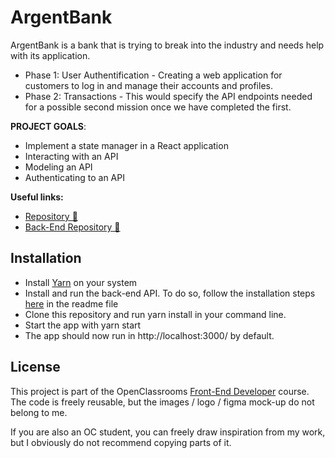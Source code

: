 # ArgentBank

ArgentBank is a bank that is trying to break into the industry and needs help with its application.

- Phase 1: User Authentification - Creating a web application for customers to log in and manage their accounts and profiles.
- Phase 2: Transactions - This would specify the API endpoints needed for a possible second mission once we have completed the first.

**PROJECT GOALS**:

- Implement a state manager in a React application
- Interacting with an API
- Modeling an API
- Authenticating to an API

**Useful links:**

- [Repository 📖](https://github.com/BenjaminLesne/BenjaminLesne_13_05122021)
- [Back-End Repository 📖](https://github.com/OpenClassrooms-Student-Center/Project-10-Bank-API)

## Installation

- Install [Yarn](https://yarnpkg.com/) on your system
- Install and run the back-end API. To do so, follow the installation steps [here](https://github.com/OpenClassrooms-Student-Center/Project-10-Bank-API) in the readme file
- Clone this repository and run yarn install in your command line.
- Start the app with yarn start
- The app should now run in http://localhost:3000/ by default.

## License

This project is part of the OpenClassrooms [Front-End Developer](https://openclassrooms.com/fr/paths/314-developpeur-front-end) course. The code is freely reusable, but the images / logo / figma mock-up do not belong to me.

If you are also an OC student, you can freely draw inspiration from my work, but I obviously do not recommend copying parts of it.
